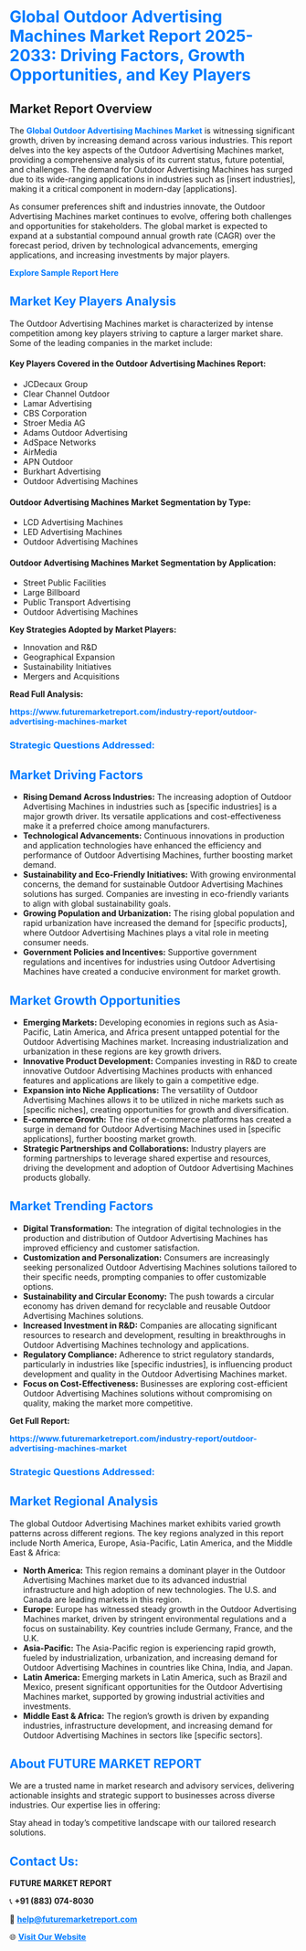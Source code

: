 <h1 style="color: #007BFF;">Global Outdoor Advertising Machines Market Report 2025-2033: Driving Factors, Growth Opportunities, and Key Players</h1>

<section id="overview">
<h2>Market Report Overview</h2>
<p>The <a href="https://www.futuremarketreport.com/industry-report/outdoor-advertising-machines-market" style="color: #007BFF; text-decoration: none;"><strong>Global Outdoor Advertising Machines Market</strong></a> is witnessing significant growth, driven by increasing demand across various industries. This report delves into the key aspects of the Outdoor Advertising Machines market, providing a comprehensive analysis of its current status, future potential, and challenges. The demand for Outdoor Advertising Machines has surged due to its wide-ranging applications in industries such as [insert industries], making it a critical component in modern-day [applications].</p>
<p>As consumer preferences shift and industries innovate, the Outdoor Advertising Machines market continues to evolve, offering both challenges and opportunities for stakeholders. The global market is expected to expand at a substantial compound annual growth rate (CAGR) over the forecast period, driven by technological advancements, emerging applications, and increasing investments by major players.</p>
</section>

<section id="overview">
<p><a href="https://www.futuremarketreport.com/request-sample/reportId=110449" style="color: #007BFF; text-decoration: none;"><strong>Explore Sample Report Here</strong></a></p>
</section>

<section id="key-players">
<h2 style="color: #007BFF;">Market Key Players Analysis</h2>
<p>The Outdoor Advertising Machines market is characterized by intense competition among key players striving to capture a larger market share. Some of the leading companies in the market include:</p>
<h4>Key Players Covered in the Outdoor Advertising Machines Report:</h4>
<ul><li>JCDecaux Group</li><li>Clear Channel Outdoor</li><li>Lamar Advertising</li><li>CBS Corporation</li><li>Stroer Media AG</li><li>Adams Outdoor Advertising</li><li>AdSpace Networks</li><li>AirMedia</li><li>APN Outdoor</li><li>Burkhart Advertising</li><li>Outdoor Advertising Machines</li></ul>
<h4>Outdoor Advertising Machines Market Segmentation by Type:</h4>
<ul><li>LCD Advertising Machines</li><li>LED Advertising Machines</li><li>Outdoor Advertising Machines</li></ul>

<h4>Outdoor Advertising Machines Market Segmentation by Application:</h4>
<ul><li>Street Public Facilities</li><li>Large Billboard</li><li>Public Transport Advertising</li><li>Outdoor Advertising Machines</li></ul>
<p><strong>Key Strategies Adopted by Market Players:</strong></p>
<ul>
<li>Innovation and R&D</li>
<li>Geographical Expansion</li>
<li>Sustainability Initiatives</li>
<li>Mergers and Acquisitions</li>
</ul>
</section>

<section>
<p><strong>Read Full Analysis: </strong></p><a href="https://www.futuremarketreport.com/industry-report/outdoor-advertising-machines-market" style="color: #007BFF; text-decoration: none;"><strong>https://www.futuremarketreport.com/industry-report/outdoor-advertising-machines-market</strong></a>
<h3 style="color: #007BFF;">Strategic Questions Addressed:</h3>
</section>

<section id="driving-factors">
<h2 style="color: #007BFF;">Market Driving Factors</h2>
<ul>
<li><strong>Rising Demand Across Industries:</strong> The increasing adoption of Outdoor Advertising Machines in industries such as [specific industries] is a major growth driver. Its versatile applications and cost-effectiveness make it a preferred choice among manufacturers.</li>
<li><strong>Technological Advancements:</strong> Continuous innovations in production and application technologies have enhanced the efficiency and performance of Outdoor Advertising Machines, further boosting market demand.</li>
<li><strong>Sustainability and Eco-Friendly Initiatives:</strong> With growing environmental concerns, the demand for sustainable Outdoor Advertising Machines solutions has surged. Companies are investing in eco-friendly variants to align with global sustainability goals.</li>
<li><strong>Growing Population and Urbanization:</strong> The rising global population and rapid urbanization have increased the demand for [specific products], where Outdoor Advertising Machines plays a vital role in meeting consumer needs.</li>
<li><strong>Government Policies and Incentives:</strong> Supportive government regulations and incentives for industries using Outdoor Advertising Machines have created a conducive environment for market growth.</li>
</ul>
</section>

<section id="growth-opportunities">
<h2 style="color: #007BFF;">Market Growth Opportunities</h2>
<ul>
<li><strong>Emerging Markets:</strong> Developing economies in regions such as Asia-Pacific, Latin America, and Africa present untapped potential for the Outdoor Advertising Machines market. Increasing industrialization and urbanization in these regions are key growth drivers.</li>
<li><strong>Innovative Product Development:</strong> Companies investing in R&D to create innovative Outdoor Advertising Machines products with enhanced features and applications are likely to gain a competitive edge.</li>
<li><strong>Expansion into Niche Applications:</strong> The versatility of Outdoor Advertising Machines allows it to be utilized in niche markets such as [specific niches], creating opportunities for growth and diversification.</li>
<li><strong>E-commerce Growth:</strong> The rise of e-commerce platforms has created a surge in demand for Outdoor Advertising Machines used in [specific applications], further boosting market growth.</li>
<li><strong>Strategic Partnerships and Collaborations:</strong> Industry players are forming partnerships to leverage shared expertise and resources, driving the development and adoption of Outdoor Advertising Machines products globally.</li>
</ul>
</section>

<section id="trending-factors">
<h2 style="color: #007BFF;">Market Trending Factors</h2>
<ul>
<li><strong>Digital Transformation:</strong> The integration of digital technologies in the production and distribution of Outdoor Advertising Machines has improved efficiency and customer satisfaction.</li>
<li><strong>Customization and Personalization:</strong> Consumers are increasingly seeking personalized Outdoor Advertising Machines solutions tailored to their specific needs, prompting companies to offer customizable options.</li>
<li><strong>Sustainability and Circular Economy:</strong> The push towards a circular economy has driven demand for recyclable and reusable Outdoor Advertising Machines solutions.</li>
<li><strong>Increased Investment in R&D:</strong> Companies are allocating significant resources to research and development, resulting in breakthroughs in Outdoor Advertising Machines technology and applications.</li>
<li><strong>Regulatory Compliance:</strong> Adherence to strict regulatory standards, particularly in industries like [specific industries], is influencing product development and quality in the Outdoor Advertising Machines market.</li>
<li><strong>Focus on Cost-Effectiveness:</strong> Businesses are exploring cost-efficient Outdoor Advertising Machines solutions without compromising on quality, making the market more competitive.</li>
</ul>
</section>

<section>
<p><strong>Get Full Report: </strong></p><a href="https://www.futuremarketreport.com/industry-report/outdoor-advertising-machines-market" style="color: #007BFF; text-decoration: none;"><strong>https://www.futuremarketreport.com/industry-report/outdoor-advertising-machines-market</strong></a>
<h3 style="color: #007BFF;">Strategic Questions Addressed:</h3>
</section>


<section id="regional-analysis">
<h2 style="color: #007BFF;">Market Regional Analysis</h2>
<p>The global Outdoor Advertising Machines market exhibits varied growth patterns across different regions. The key regions analyzed in this report include North America, Europe, Asia-Pacific, Latin America, and the Middle East & Africa:</p>
<ul>
<li><strong>North America:</strong> This region remains a dominant player in the Outdoor Advertising Machines market due to its advanced industrial infrastructure and high adoption of new technologies. The U.S. and Canada are leading markets in this region.</li>
<li><strong>Europe:</strong> Europe has witnessed steady growth in the Outdoor Advertising Machines market, driven by stringent environmental regulations and a focus on sustainability. Key countries include Germany, France, and the U.K.</li>
<li><strong>Asia-Pacific:</strong> The Asia-Pacific region is experiencing rapid growth, fueled by industrialization, urbanization, and increasing demand for Outdoor Advertising Machines in countries like China, India, and Japan.</li>
<li><strong>Latin America:</strong> Emerging markets in Latin America, such as Brazil and Mexico, present significant opportunities for the Outdoor Advertising Machines market, supported by growing industrial activities and investments.</li>
<li><strong>Middle East & Africa:</strong> The region’s growth is driven by expanding industries, infrastructure development, and increasing demand for Outdoor Advertising Machines in sectors like [specific sectors].</li>
</ul>
</section>

<footer>
<h2 style="color: #007BFF;">About FUTURE MARKET REPORT</h2>
<p>We are a trusted name in market research and advisory services, delivering actionable insights and strategic support to businesses across diverse industries. Our expertise lies in offering:</p>

<p>Stay ahead in today’s competitive landscape with our tailored research solutions.</p>

<h2 style="color: #007BFF;">Contact Us:</h2>
<p><strong>FUTURE MARKET REPORT</strong></p>
<p>📞 <strong>+91 (883) 074-8030</strong></p>
<p>📧 <strong><a href="mailto:help@futuremarketreport.com" style="color: #007BFF;">help@futuremarketreport.com</a></strong></p>
<p>🌐 <strong><a href="https://www.futuremarketreport.com/" style="color: #007BFF;">Visit Our Website</a></strong></p>
</footer>
